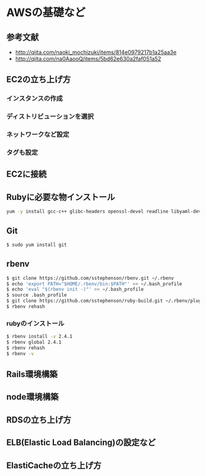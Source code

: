 # AWSの基礎など
## 参考文献
- http://qiita.com/naoki_mochizuki/items/814e0979217b1a25aa3e
- http://qiita.com/na0AaooQ/items/5bd62e630a2faf051a52

## EC2の立ち上げ方
### インスタンスの作成
### ディストリビューションを選択
### ネットワークなど設定
### タグも設定

## EC2に接続

## Rubyに必要な物インストール
```bash
yum -y install gcc-c++ glibc-headers openssl-devel readline libyaml-devel readline-devel zlib zlib-devel libffi-devel libxml2 libxslt libxml2-devel libxslt-devel sqlite-devel
```

## Git
```bash
$ sudo yum install git
```

## rbenv
```bash
$ git clone https://github.com/sstephenson/rbenv.git ~/.rbenv
$ echo 'export PATH="$HOME/.rbenv/bin:$PATH"' >> ~/.bash_profile
$ echo 'eval "$(rbenv init -)"' >> ~/.bash_profile
$ source .bash_profile
$ git clone https://github.com/sstephenson/ruby-build.git ~/.rbenv/plugins/ruby-build
$ rbenv rehash
```

### rubyのインストール
```bash
$ rbenv install -v 2.4.1
$ rbenv global 2.4.1
$ rbenv rehash
$ rbenv -v
```

## Rails環境構築
## node環境構築

## RDSの立ち上げ方
## ELB(Elastic Load Balancing)の設定など
## ElastiCacheの立ち上げ方
